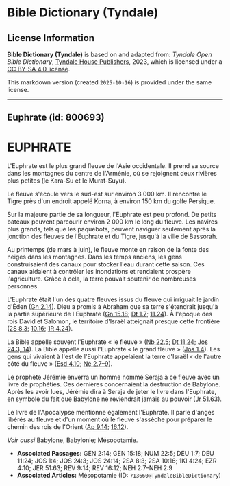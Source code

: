 # Bible Dictionary (Tyndale)

## License Information

**Bible Dictionary (Tyndale)** is based on and adapted from: _Tyndale Open Bible Dictionary_, [Tyndale House Publishers](https://tyndaleopenresources.com/), 2023, which is licensed under a [CC BY-SA 4.0 license](https://creativecommons.org/licenses/by-sa/4.0/legalcode.en).

This markdown version (created `2025-10-16`) is provided under the same license.



--------------------------------

## Euphrate (id: 800693)

EUPHRATE
========

L'Euphrate est le plus grand fleuve de l'Asie occidentale. Il prend sa source dans les montagnes du centre de l'Arménie, où se rejoignent deux rivières plus petites (le Kara\-Su et le Murat\-Suyu).

Le fleuve s'écoule vers le sud\-est sur environ 3 000 km. Il rencontre le Tigre près d'un endroit appelé Korna, à environ 150 km du golfe Persique.

Sur la majeure partie de sa longueur, l'Euphrate est peu profond. De petits bateaux peuvent parcourir environ 2 000 km le long du fleuve. Les navires plus grands, tels que les paquebots, peuvent naviguer seulement après la jonction des fleuves de l'Euphrate et du Tigre, jusqu'à la ville de Bassorah.

Au printemps (de mars à juin), le fleuve monte en raison de la fonte des neiges dans les montagnes. Dans les temps anciens, les gens construisaient des canaux pour stocker l'eau durant cette saison. Ces canaux aidaient à contrôler les inondations et rendaient prospère l'agriculture. Grâce à cela, la terre pouvait soutenir de nombreuses personnes.

L'Euphrate était l'un des quatre fleuves issus du fleuve qui irriguait le jardin d'Éden ([Gn 2\.14](https://ref.ly/Gen2:14)). Dieu a promis à Abraham que sa terre s'étendrait jusqu'à la partie supérieure de l'Euphrate ([Gn 15\.18](https://ref.ly/Gen15:18); [Dt 1\.7](https://ref.ly/Deut1:7); [11\.24](https://ref.ly/Deut11:24)). À l'époque des rois David et Salomon, le territoire d'Israël atteignait presque cette frontière ([2S 8\.3](https://ref.ly/2Sam8:3); [10\.16](https://ref.ly/2Sam10:16); [1R 4\.24](https://ref.ly/1Kgs4:24)).

La Bible appelle souvent l'Euphrate « le fleuve » ([Nb 22\.5](https://ref.ly/Num22:5); [Dt 11\.24](https://ref.ly/Deut11:24); [Jos 24\.3, 14](https://ref.ly/Josh24:3,Josh24:14)). La Bible appelle aussi l'Euphrate « le grand fleuve » ([Jos 1\.4](https://ref.ly/Josh1:4)). Les gens qui vivaient à l'est de l'Euphrate appelaient la terre d'Israël « de l'autre côté du fleuve » ([Esd 4\.10](https://ref.ly/Ezra4:10); [Né 2\.7–9](https://ref.ly/Neh2:7-Neh2:9)).

Le prophète Jérémie enverra un homme nommé Seraja à ce fleuve avec un livre de prophéties. Ces dernières concernaient la destruction de Babylone. Après les avoir lues, Jérémie dira à Seraja de jeter le livre dans l'Euphrate, en symbole du fait que Babylone ne reviendrait jamais au pouvoir ([Jr 51\.63](https://ref.ly/Jer51:63)).

Le livre de l'Apocalypse mentionne également l'Euphrate. Il parle d'anges libérés au fleuve et d'un moment où le fleuve s'assèche pour préparer le chemin des rois de l'Orient ([Ap 9\.14](https://ref.ly/Rev9:14); [16\.12](https://ref.ly/Rev16:12)).

*Voir aussi* Babylone, Babylonie; Mésopotamie.

* **Associated Passages:** GEN 2:14; GEN 15:18; NUM 22:5; DEU 1:7; DEU 11:24; JOS 1:4; JOS 24:3; JOS 24:14; 2SA 8:3; 2SA 10:16; 1KI 4:24; EZR 4:10; JER 51:63; REV 9:14; REV 16:12; NEH 2:7–NEH 2:9
* **Associated Articles:** Mésopotamie (ID: `713660@TyndaleBibleDictionary`)

